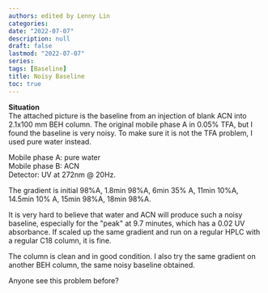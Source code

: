 ```yaml
---
authors: edited by Lenny Lin
categories:
date: "2022-07-07"
description: null
draft: false
lastmod: "2022-07-07"
series:
tags: [Baseline]
title: Noisy Baseline
toc: true
---
```



<!--more-->

**Situation**  
The attached picture is the baseline from an injection of blank ACN into 2.1x100 mm BEH column. The original mobile phase A in 0.05% TFA, but I found the baseline is very noisy. To make sure it is not the TFA problem, I used pure water instead.  

Mobile phase A: pure water   
Mobile phase B: ACN   
Detector: UV at 272nm @ 20Hz.  

The gradient is initial 98%A, 1.8min 98%A, 6min 35% A, 11min 10%A, 14.5min 10% A, 15min 98%A, 18min 98%A.  

It is very hard to believe that water and ACN will produce such a noisy baseline, especially for the "peak" at 9.7 minutes, which has a 0.02 UV absorbance. If scaled up the same gradient and run on a regular HPLC with a regular C18 column, it is fine.  

The column is clean and in good condition. I also try the same gradient on another BEH column, the same noisy baseline obtained.  

Anyone see this problem before?  
